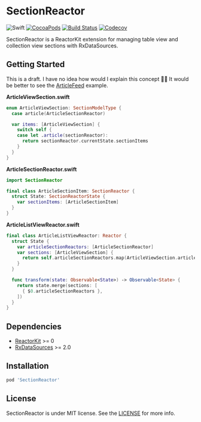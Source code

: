 # SectionReactor

![Swift](https://img.shields.io/badge/Swift-5.0-orange.svg)
[![CocoaPods](http://img.shields.io/cocoapods/v/SectionReactor.svg)](https://cocoapods.org/pods/SectionReactor)
[![Build Status](https://travis-ci.org/devxoul/SectionReactor.svg?branch=master)](https://travis-ci.org/devxoul/SectionReactor)
[![Codecov](https://img.shields.io/codecov/c/github/devxoul/SectionReactor.svg)](https://codecov.io/gh/devxoul/SectionReactor)

SectionReactor is a ReactorKit extension for managing table view and collection view sections with RxDataSources.

## Getting Started

This is a draft. I have no idea how would I explain this concept 🤦‍♂️ It would be better to see the [ArticleFeed](https://github.com/devxoul/SectionReactor/tree/master/Examples/ArticleFeed) example.

**ArticleViewSection.swift**

```swift
enum ArticleViewSection: SectionModelType {
  case article(ArticleSectionReactor)

  var items: [ArticleViewSection] {
    switch self {
    case let .article(sectionReactor):
      return sectionReactor.currentState.sectionItems
    }
  }
}
```

**ArticleSectionReactor.swift**

```swift
import SectionReactor

final class ArticleSectionItem: SectionReactor {
  struct State: SectionReactorState {
    var sectionItems: [ArticleSectionItem]
  }
}
```

**ArticleListViewReactor.swift**

```swift
final class ArticleListViewReactor: Reactor {
  struct State {
    var articleSectionReactors: [ArticleSectionReactor]
    var sections: [ArticleViewSection] {
      return self.articleSectionReactors.map(ArticleViewSection.article)
    }
  }

  func transform(state: Observable<State>) -> Observable<State> {
    return state.merge(sections: [
      { $0.articleSectionReactors },
    ])
  }
}
```

## Dependencies

* [ReactorKit](https://github.com/ReactorKit/ReactorKit) >= 0
* [RxDataSources](https://github.com/RxSwiftCommunity/RxDataSources) >= 2.0

## Installation

```ruby
pod 'SectionReactor'
```

## License

SectionReactor is under MIT license. See the [LICENSE](LICENSE) for more info.
